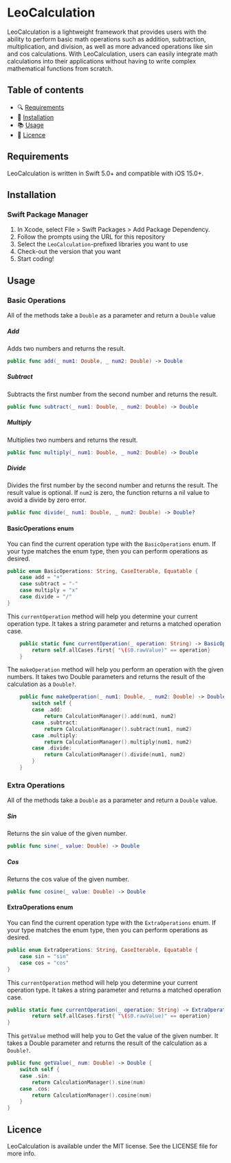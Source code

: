 # LeoCalculation

LeoCalculation is a lightweight framework that provides users with the ability to perform basic math operations such as addition, subtraction, multiplication, and division, as well as more advanced operations like sin and cos calculations. With LeoCalculation, users can easily integrate math calculations into their applications without having to write complex mathematical functions from scratch.

## Table of contents
- :mag: [Requirements](#requirements)
- :rocket: [Installation](#installation)
- :books: [Usage](#usage)
- :key: [Licence](#licence)

## Requirements

LeoCalculation is written in Swift 5.0+ and compatible with iOS 15.0+.

## Installation

### Swift Package Manager

1. In Xcode, select File > Swift Packages > Add Package Dependency.
1. Follow the prompts using the URL for this repository
1. Select the `LeoCalculation`-prefixed libraries you want to use
1. Check-out the version that you want
1. Start coding!

## Usage
### Basic Operations
All of the methods take a `Double` as a parameter and return a `Double` value
##### Add

Adds two numbers and returns the result.
```swift
public func add(_ num1: Double, _ num2: Double) -> Double
```

##### Subtract

Subtracts the first number from the second number and returns the result.
```swift
public func subtract(_ num1: Double, _ num2: Double) -> Double
```
##### Multiply

Multiplies two numbers and returns the result.
```swift
public func multiply(_ num1: Double, _ num2: Double) -> Double
```
##### Divide

Divides the first number by the second number and returns the result. The result value is optional. If `num2` is zero, the function returns a nil value to avoid a divide by zero error. 
```swift
public func divide(_ num1: Double, _ num2: Double) -> Double?
```

#### BasicOperations enum
You can find the current operation type with the `BasicOperations` enum. If your type matches the enum type, then you can perform operations as desired.
```swift
public enum BasicOperations: String, CaseIterable, Equatable {
    case add = "+"
    case subtract = "-"
    case multiply = "x"
    case divide = "/"
}
```

This `currentOperation` method will help you determine your current operation type. It takes a string parameter and returns a matched operation case.

```swift
    public static func currentOperation(_ operation: String) -> BasicOperations? {
        return self.allCases.first{ "\($0.rawValue)" == operation}
    }
```

The `makeOperation` method will help you perform an operation with the given numbers. It takes two Double parameters and returns the result of the calculation as a `Double?`.

```swift
    public func makeOperation(_ num1: Double, _ num2: Double) -> Double? {
        switch self {
        case .add:
            return CalculationManager().add(num1, num2)
        case .subtract:
            return CalculationManager().subtract(num1, num2)
        case .multiply:
            return CalculationManager().multiply(num1, num2)
        case .divide:
            return CalculationManager().divide(num1, num2)
        }
    }
```

### Extra Operations
All of the methods take a `Double` as a parameter and return a `Double` value.

##### Sin

Returns the sin value of the given number.

```swift
public func sine(_ value: Double) -> Double 
```

##### Cos

Returns the cos value of the given number.

```swift
public func cosine(_ value: Double) -> Double 
```

#### ExtraOperations enum
You can find the current operation type with the `ExtraOperations` enum. If your type matches the enum type, then you can perform operations as desired.
```swift
public enum ExtraOperations: String, CaseIterable, Equatable {
    case sin = "sin"
    case cos = "cos"
}
```

This `currentOperation` method will help you determine your current operation type. It takes a string parameter and returns a matched operation case.

```swift
public static func currentOperation(_ operation: String) -> ExtraOperations? {
        return self.allCases.first{ "\($0.rawValue)" == operation}
}
```

This `getValue` method will help you to Get the value of the given number. It takes a Double parameter and returns the result of the calculation as a `Double?`.

```swift
public func getValue(_ num: Double) -> Double {
    switch self {
    case .sin:
        return CalculationManager().sine(num)
    case .cos:
        return CalculationManager().cosine(num)
    }
}
```

## Licence

LeoCalculation is available under the MIT license. See the LICENSE file for more info.
